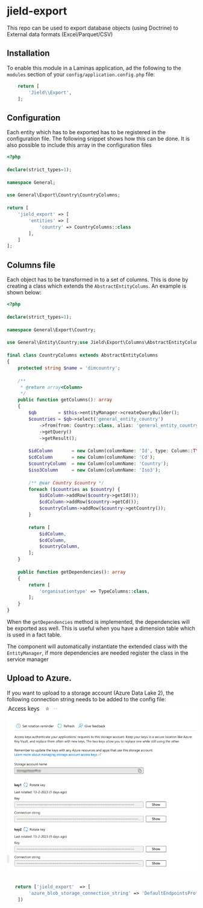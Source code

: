 # jield-export

This repo can be used to export database objects (using Doctrine) to External data formats (Excel/Parquet/CSV)

## Installation

To enable this module in a Laminas application, ad the following to the `modules` section of
your `config/application.config.php` file:

```php
    return [
        'Jield\\Export',
    ];
``` 

## Configuration

Each entity which has to be exported has to be registered in the configuration file. The following snippet shows how
this can be done.
It is also possible to include this array in the configuration files

```php
<?php

declare(strict_types=1);

namespace General;

use General\Export\Country\CountryColumns;

return [
    'jield_export' => [
        'entities' => [
            'country' => CountryColumns::class
        ],
    ]
];
```

## Columns file

Each object has to be transformed in to a set of columns. This is done by creating a class which extends
the `AbstractEntityColums`. An example is shown below:

```php
<?php

declare(strict_types=1);

namespace General\Export\Country;

use General\Entity\Country;use Jield\Export\Columns\AbstractEntityColumns;use Jield\Export\ValueObject\Column;

final class CountryColumns extends AbstractEntityColumns
{
    protected string $name = 'dimcountry';

    /**
     * @return array<Column>
     */
    public function getColumns(): array
    {
        $qb        = $this->entityManager->createQueryBuilder();
        $countries = $qb->select('general_entity_country')
            ->from(from: Country::class, alias: 'general_entity_country')
            ->getQuery()
            ->getResult();

        $idColumn       = new Column(columnName: 'Id', type: Column::TYPE_INTEGER, isNullable: false);
        $cdColumn       = new Column(columnName: 'Cd');
        $countryColumn  = new Column(columnName: 'Country');
        $iso3Column     = new Column(columnName: 'Iso3');

        /** @var Country $country */
        foreach ($countries as $country) {
            $idColumn->addRow($country->getId());
            $cdColumn->addRow($country->getCd());
            $countryColumn->addRow($country->getCountry());
        }

        return [
            $idColumn,
            $cdColumn,
            $countryColumn,
        ];
    }
    
    public function getDependencies(): array
    {
        return [
            'organisationtype' => TypeColumns::class,
        ];
    }
}
```

When the `getDependencies` method is implemented, the dependencies will be exported ass well. This is useful when you
have
a dimension table which is used in a fact table.

The component will automatically instantiate the extended class with the `EntityManager`, if more dependencies are
needed register the class in the service manager

## Upload to Azure.

If you want to upload to a storage account (Azure Data Lake 2), the following connection string needs to be added to the
config file: ![Azure Access keys screenshot](img/azure-access-keys.png)

```php

   return ['jield_export'  => [
        'azure_blob_storage_connection_string' => 'DefaultEndpointsProtocol=https;AccountName=<ACCOUNTNAME>;AccountKey=<ACCOUNTKEY>;EndpointSuffix=core.windows.net'
    ])
```
